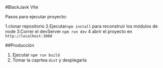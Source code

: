 

#BlackJavk Vite

Pasos para ejecutar proyecto: 

1.clonar repositorio 
2.Ejecutar```npm install``` para reconstruir los módulos de node
3.Correr el devServer ```npm run dev```
4 abrir el proyecto en ```http://localhost:3000```

##Producción 
1. Ejecutar ```npm run build```
2. Tomar la caprtea ```dist``` y desplegarla
